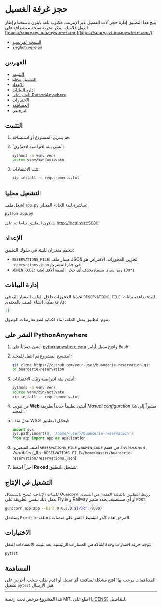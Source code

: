 # حجز غرفة الغسيل

يتيح هذا التطبيق إدارة حجز آلات الغسيل عبر الإنترنت. مكتوب بلغة بايثون باستخدام إطار العمل فلاسك. يمكن تجربة نسخة مستضافة على [https://soury.pythonanywhere.com](https://soury.pythonanywhere.com/).

- [النسخة الفرنسية](README.md)
- [English version](README.en.md)

## الفهرس
- [التثبيت](#التثبيت)
- [التشغيل محليا](#التشغيل-محليا)
- [الإعداد](#الإعداد)
- [إدارة البيانات](#إدارة-البيانات)
- [النشر على PythonAnywhere](#النشر-على-pythonanywhere)
- [الاختبارات](#الاختبارات)
- [المساهمة](#المساهمة)
- [الترخيص](#الترخيص)

## التثبيت
1. قم بتنزيل المستودع أو استنساخه.
2. *(اختياري)* أنشئ بيئة افتراضية:

   ```bash
   python3 -m venv venv
   source venv/bin/activate
   ```

3. ثبّت الاعتمادات:

   ```bash
   pip install -r requirements.txt
   ```

## التشغيل محليا

اشغل ملف `app.py` مباشرة لبدء الخادم المحلي:

```bash
python app.py
```

ستكون التطبيق متاحا ثم على [http://localhost:5000](http://localhost:5000).

## الإعداد

يتحكم متغيران للبيئة في سلوك التطبيق:

- `RESERVATIONS_FILE`: مسار ملف JSON لتخزين الحجوزات. الافتراض هو `reservations.json` في جذر المشروع.
- `ADMIN_CODE`: رمز سري يسمح بحذف أي حجز. القيمة الافتراضية `s00r1`.

## إدارة البيانات

تُحفظ الحجوزات داخل الملف المشار إليه في `RESERVATIONS_FILE`. للبدء بقاعدة بيانات فارغة يمكن إنشاء الملف بالمحتوى:

```json
[]
```

يقوم التطبيق بقفل الملف أثناء الكتابة لمنع تعارضات الوصول.

## النشر على PythonAnywhere

1. أنشئ حساباً على [pythonanywhere.com](https://www.pythonanywhere.com/) وافتح سطر أوامر Bash.
2. استنسخ المشروع ثم انتقل للمجلد:

   ```bash
   git clone https://github.com/your-user/buanderie-reservation.git
   cd buanderie-reservation
   ```

3. أنشئ بيئة افتراضية وثبّت الاعتمادات:

   ```bash
   python3 -m venv venv
   source venv/bin/activate
   pip install -r requirements.txt
   ```

4. من تبويب **Web** أنشئ تطبيقاً جديداً بطريقة *Manual configuration* مشيراً إلى هذا المجلد.
5. عدل ملف WSGI ليحمّل التطبيق:

   ```python
   import sys
   sys.path.insert(0, '/home/<user>/buanderie-reservation')
   from app import app as application
   ```

6. أضف المتغيرين `RESERVATIONS_FILE` و `ADMIN_CODE` في قسم *Environment Variables* (مثال: `RESERVATIONS_FILE=/home/<user>/buanderie-reservation/reservations.json`).
7. أخيراً اضغط **Reload** لتشغيل التطبيق.

## التشغيل في الإنتاج

للبيئات الإنتاجية يُنصح باستعمال Gunicorn وربط التطبيق بالمنفذ المقدم من المنصة. يعمل ذلك بنفس الطريقة على Fly.io و Railway أو أي مستضيف يحدد متغير `PORT`:

```bash
gunicorn app:app --bind 0.0.0.0:${PORT:-8080}
```

يستعمل `Procfile` المرفق هذه الأمر لتبسيط النشر على منصات مختلفة.

## الاختبارات

توجد حزمة اختبارات وحدة للتأكد من المسارات الرئيسية. بعد تثبيت الاعتمادات اشغل:

```bash
pytest
```

## المساهمة

المساهمات مرحب بها! افتح مشكلة لمناقشة أي تعديل أو اقدم طلب سحب. أحرص على تشغيل `pytest` قبل الإرسال.

---

هذا المشروع مرخص تحت رخصة MIT. اطلع على [LICENSE](LICENSE) للتفاصيل.
